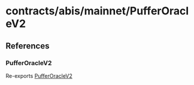 # contracts/abis/mainnet/PufferOracleV2

## References

### PufferOracleV2

Re-exports [PufferOracleV2](PufferOracleV2.md#pufferoraclev2)
